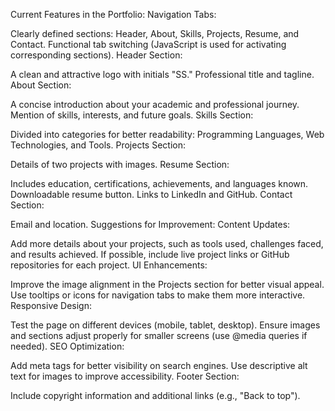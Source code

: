 Current Features in the Portfolio:
Navigation Tabs:

Clearly defined sections: Header, About, Skills, Projects, Resume, and Contact.
Functional tab switching (JavaScript is used for activating corresponding sections).
Header Section:

A clean and attractive logo with initials "SS."
Professional title and tagline.
About Section:

A concise introduction about your academic and professional journey.
Mention of skills, interests, and future goals.
Skills Section:

Divided into categories for better readability: Programming Languages, Web Technologies, and Tools.
Projects Section:

Details of two projects with images.
Resume Section:

Includes education, certifications, achievements, and languages known.
Downloadable resume button.
Links to LinkedIn and GitHub.
Contact Section:

Email and location.
Suggestions for Improvement:
Content Updates:

Add more details about your projects, such as tools used, challenges faced, and results achieved.
If possible, include live project links or GitHub repositories for each project.
UI Enhancements:

Improve the image alignment in the Projects section for better visual appeal.
Use tooltips or icons for navigation tabs to make them more interactive.
Responsive Design:

Test the page on different devices (mobile, tablet, desktop).
Ensure images and sections adjust properly for smaller screens (use @media queries if needed).
SEO Optimization:

Add meta tags for better visibility on search engines.
Use descriptive alt text for images to improve accessibility.
Footer Section:

Include copyright information and additional links (e.g., "Back to top").

